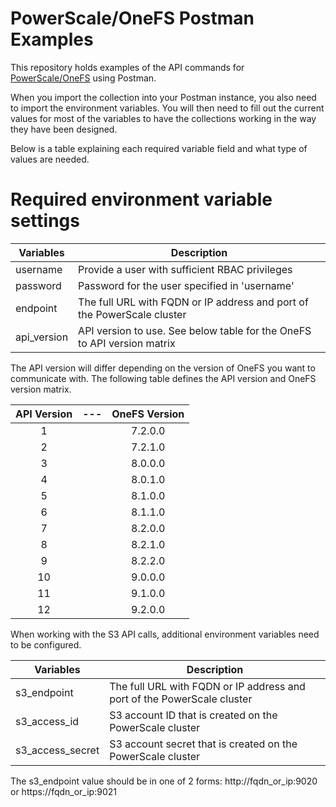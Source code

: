 # PowerScale/OneFS Postman Examples
This repository holds examples of the API commands for [PowerScale/OneFS](https://www.delltechnologies.com/en-us/storage/powerscale.htm) using Postman.

When you import the collection into your Postman instance, you also need to import the environment variables. You will then need to fill out the current values for most of the variables to have the collections working in the way they have been designed.

Below is a table explaining each required variable field and what type of values are needed.

# Required environment variable settings
| Variables    | Description                                                             |
| ------------ | ----------------------------------------------------------------------- |
| username     | Provide a user with sufficient RBAC privileges                          |
| password     | Password for the user specified in 'username'                           |
| endpoint     | The full URL with FQDN or IP address and port of the PowerScale cluster |
| api_version  | API version to use. See below table for the OneFS to API version matrix |

The API version will differ depending on the version of OneFS you want to communicate with. The following table defines the API version and OneFS version matrix.

|   API Version   | --- |   OneFS Version   |
|:---------------:|-----|:-----------------:|
|        1        |     |      7.2.0.0      |
|        2        |     |      7.2.1.0      |
|        3        |     |      8.0.0.0      |
|        4        |     |      8.0.1.0      |
|        5        |     |      8.1.0.0      |
|        6        |     |      8.1.1.0      |
|        7        |     |      8.2.0.0      |
|        8        |     |      8.2.1.0      |
|        9        |     |      8.2.2.0      |
|        10       |     |      9.0.0.0      |
|        11       |     |      9.1.0.0      |
|        12       |     |      9.2.0.0      |

When working with the S3 API calls, additional environment variables need to be configured.

| Variables        | Description                                                             |
| ---------------- | ----------------------------------------------------------------------- |
| s3_endpoint      | The full URL with FQDN or IP address and port of the PowerScale cluster |
| s3_access_id     | S3 account ID that is created on the PowerScale cluster				 |
| s3_access_secret | S3 account secret that is created on the PowerScale cluster             |

The s3_endpoint value should be in one of 2 forms: http://fqdn_or_ip:9020 or https://fqdn_or_ip:9021